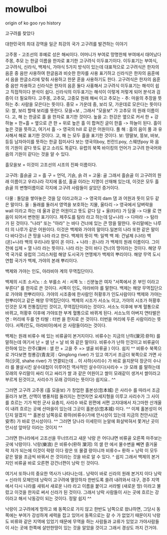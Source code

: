 # mowulboi
origin of ko goo ryo history

고구려를 찾았다

대한민국의 최대 강역을 일군 최강의 국가 고구려를 발견하는 이야기

고주몽 - 고조선의 후예로 성은 해씨이다. 어머니가 부여로 망명한체 부여에서 태어났다
주몽, 추모 는 한글 이름을 한자로 표기한 고구려식 이두표기이다.
이두표기는 부여식, 고구려식, 신라식, 백제식, 가야식 5가지 방식이 있는데
대표적으로 고구려식은 한자의 음훈 중 음만 사용하여 한글음과 비슷한 한자를 사용 표기하고
신라식은 한자의 음훈에서 음을 한글소리에 맞춰 사용하고 한문 훈을 사용하기도 한다.
고구려식은 한자의 음훈 중 음만 차용하고
신라식은 한자의 음훈 둘다 사횽해서
고구려식 이두표기는 해석이 쉽고 직접적이다 분석이 쉽다.
신라식의 이두표기는 해석이 이렇게 저렇게 되어 분석과 검증이 더 필요하다.
고주몽, 고추모, 고중모
원래 해씨 이고
추모는 - 추: 마을의 추장을 뜻하는 추: 사람을 모은다는 뜻이다.
중모 = 가운데 중, 보리 모, 가운데로 모은다는 뜻이다
모: 쌀, 보리 할때 보리를 뜻한다.
모을+보 , 그래서 "모을보" 가 고추모 의 원래 이름이다.
고, 해 는 한글로 흘 을 한자로 표기한 것이다.
높을 고: 한강은 옆으로 커서 한 + 강
하늘 = 한+흘 = 옆으로 큰 한 + 위로 높은 흘 이 합쳐진 글이 한흘 -> 하늘이 된다.
흘이 높은 것을 뜻하고, 여기서 흘 -> 영국의 hill 로 같은 어원이다.
풀 해 : 흘의 음이 풀 과 유사해서 해로 표기한 것이다.
고, 해 는 모두 흘을 표기한 것이다.
보: 땅딸보, 뚱보, 바보, 등등 남자아이를 뜻하는 한글 접미사다
보는 영국의boy, 핀란드poy, 스웨덴poy 와 음의 기원이 같다 뜻도 같고 소리도 똑같다.
유렵의 북쪽 바이킹의 언어가 고구려 한국어와 음의 기원이 같다는 것을 알 수 있다.

흘모을보 = 이것이 고조선의 시조의 진짜 이름이다.

고구려: 흘슭골
고 = 흘
구 = 언덕, 기슭, 슭
려 = 고울: 골
그래서 흘슭골 이 고구려의 원래 이름이고
우리나라 각지에 홀성, 홀골 이라는 지명이 산재해 있는데, 이것은 모두 흘슭골 의 변형이름이로
각지에 고구려 사람들이 살았던 증거이다.

다물 : 돌담을 쌓아놓은 것을 담 이라고하고 -> 영국의 dam 댐 과 어원과 뜻이 모두 같은 말이다.
울 : 둘래를 둘러서 영역을 보호하는 지물, 울타리 -> 영국에서 담벼락을 wall 이라고 하는 데 울과 같은 어원이고 뜻도 같다
담 + 울(타리) 가 담울 -> 다물 로 연음이 되어서 변현된 표기이다.
제주도를 탐라 라고 하는데 담+나라 -> 다마라 -> 탐라 가 된 것이다.
"나라" 또는 "아라" 는 바다 건너에 있는 큰 땅을 말한다. 우리말에는 나루터 의 나루가 같은 어원이다. 이것은 백제와 가야의 말이다.일본의 나라 또한 같은 말이다 바다것너 큰 땅을 나라 라고 한다.
백제의 뜻이 백: 일백 백 제: 건널제 (나라)
백(온)+나라 백의 우리나라 말이 온 이다. + 나라 : 온나라 가 백제의 원래 이름이다.
그이전에 십제 = 열 나라 라는 뜻이다. 나라 라는 것이 바다 건너의 땅이라는 것이다. 해양 무역 국가로 유럽의 그리스처럼 해양 도시국가 연맹체가 백제의 뿌리이다.
해양 무역 도시 연합 국가가 백제, 가야의 본래 뿌리이다.

백제와 가야는 인도, 아라비아 계의 무역집단이다.

백제의 시조
소서노 : 소 부를소
서 : 서쪽
노 : 신분높은 여자 
"서쪽에서 온 부인 이라고 부른다" 를 한자로 쓴 것이다. 서쪽이 인도, 아라비아 를 말한다.
백제는 해양 무역집단으로 가야와 한뿌리이다. 가야의 시조중에 한사람인 허황후가 인도사람이다 백제와 가야는 한뿌리이고 같은 해양 무역집단이다.
백제의 시조가 서소노 이고, 가야의 시조가 허황후 인것은 모계 전통집단인 것이고, 무역집단이라는 것이다.
서소노 이후에 부계 혈통으로 바뀌고, 허황후 이후에 가야또한 부계 혈통으로 바뀌게 된다.
서소노의 아버지 연타발은
연 : 머리에 두를 연
타발 : 터번 을 한자로 쓴 것이다.
터번을 머리에 두른 사람이라는 뜻이다.
서쪽(인도, 아라비아)에서 온 사람들이라는 것이다.

백제는 원래 비류수 에 있는 비류골이 본거지이다. 비류수는 지금의 난하(灤河:롼허) 를 말하는데 여기서 난 = 샐 난 = 날 비 와 같은 말이다. 비류수가 난하 인것이고 비류골이 란하에 있는 란주(灤州 : 샐 란 + 고을 주 => 샐골 비류골 ) 이다. 쉽지 ^^
비류수 북쪽으로 가다보면 청룡강(青龙河 : Qinglong river) 가 있고 여기서 조금더 북쪽으로 가면 사하(沙河, shahe river) 가 연결되는데 .. 이 사하(사리수) 가 바로 을지문덕 장군이 수나라 를 몰살시킨 살수대첩이 이루어진 역사적인 살수이다(사리수 = 沙 모래 를 말하는데 모래의 우리말이 싸리 이고 싸리가 쌀 과 같은 어원이고 쌀이 모래같이 생겨서 쌀이라고 부르게 된것이고, 사리수가 모래 강이라는 뜻이다) 쉽지요.. ^^

그러면 고구려 고주몽 (흘 모을보) 가 창업한 홀본성(忽本城) 은 사리수 를 따라서 조금 올라가 보면,
산맥이 병풍처럼 둘러지는 천연자연 요세지형을 이루고 사리수가 그 사이를 흐르는 기가 박힌 군사 요충지,
사리수 바로 왼편에 서편 고지대에서 자그마한 산개울이 내려 흐르는 곳에 산마을이 있는데 그곳이 홀본성(忽本城) 이다. ^^ 
이제 홀본성이 어딘지 알겠지 ^^
홀본성 남쪽응로 롼하(비류수)가에 안시성이 있는데 지금의 천안시(迁安市) 가 바로 안시성이다.
^^
그러면 당나라 이세민이 눈알에 화살박혀서 쫓겨난 곳이 안시성 앞마당 이라는 것이지 ^^

그러면 한나라에서 고조선을 무너뜨리고 새운 낙랑 은 어디냐면 비류골 오른쪽 마주보는 곳에 낙랑이다.
낙랑(樂浪) 은 비류수(롼하 灤河) 의 샐 란 에서 물수변을 빼면 즐거울 락 자가 되는에 이것이 락랑 이다 랑은 또 물결 량이니까 비류수= 롼하 = 낭락 이 모두 같은 말을 조금씩 바꿔서 쓴 것이라는 것을 바로 알 수 있다. ^ 쉽지
그래서 백제의 본거지인 비류골 바로 오른편 강건너편이 낭락 인 것이다.

여기서 또하나의 중요한 역사가 나타나는데.. 낭락이 바로 신라의 원래 본거지 이다
낭락 = 신라의 모체인데 낭락이 고구려에 멸망하자 한반도록 쓸려 내려와서 대구, 경주 지역에서 다시 나라를 새워서 새로운 나라 라고 이름을 붙이고 서라벌 (새로운 땅) 이라고 불렀고 
이것을 한자로 써서 신라가 된 것이다. 그래서 낭락 사람들이 사는 곳에 흐르는 강이라고 해서 낙동강이 되는 것이다.
정말 쉽지 ^^

낙랑이 고구려에게 망하고 왜 동쪽으로 가지 않고 한반도 남쪽으로 왔냐하면, 그당시 동쪽에는 부여가 강성하게 세력을 잡고 있어서 동쪽으로는 갈 수 가 없었기 때문이지
낙랑도 비류와 같은 지역에 있었기 때문에 무역을 하는 사람들과 교류가 있었고 가야사람들이 사는 곳에 한쪽에 살만한땅이 있는 것을 알았을 것이고 그래서 경상도 까지 간거야.








